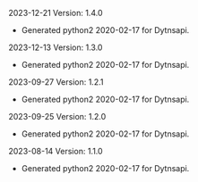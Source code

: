 2023-12-21 Version: 1.4.0
- Generated python2 2020-02-17 for Dytnsapi.

2023-12-13 Version: 1.3.0
- Generated python2 2020-02-17 for Dytnsapi.

2023-09-27 Version: 1.2.1
- Generated python2 2020-02-17 for Dytnsapi.

2023-09-25 Version: 1.2.0
- Generated python2 2020-02-17 for Dytnsapi.

2023-08-14 Version: 1.1.0
- Generated python2 2020-02-17 for Dytnsapi.

